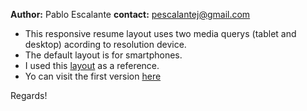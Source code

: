 **Author:** Pablo Escalante
**contact:** pescalantej@gmail.com

* This responsive resume layout uses two media querys (tablet and desktop) acording to resolution device.
* The default layout is for smartphones.
* I used this [layout](https://resumekraft.com/wp-content/uploads/2021/01/Data-Analyst-Resume-1.jpg) as a reference.
* Yo can visit the first version [here](https://pabloescalante.netlify.app/)

Regards!
